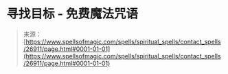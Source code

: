 <!--yml

category: 未分类

date: 2024-06-12 19:15:31

-->

# 寻找目标 - 免费魔法咒语

> 来源：[https://www.spellsofmagic.com/spells/spiritual_spells/contact_spells/26911/page.html#0001-01-01](https://www.spellsofmagic.com/spells/spiritual_spells/contact_spells/26911/page.html#0001-01-01)
